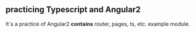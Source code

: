 ## practicing Typescript and Angular2

It´s a practice of Angular2 **contains** router, pages, ts, etc. example module.